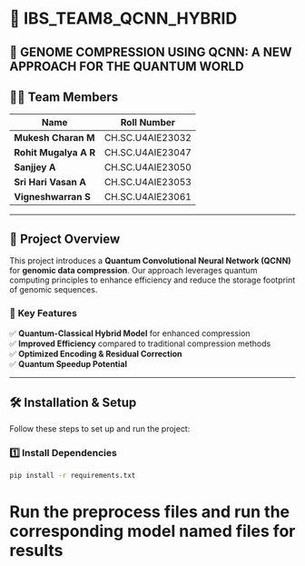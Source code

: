 # 🧬 IBS_TEAM8_QCNN_HYBRID  
## 📌 GENOME COMPRESSION USING QCNN: A NEW APPROACH FOR THE QUANTUM WORLD  

## 👨‍💻 Team Members  
| Name                   | Roll Number          |  
|------------------------|---------------------|  
| **Mukesh Charan M**    | CH.SC.U4AIE23032    |  
| **Rohit Mugalya A R**  | CH.SC.U4AIE23047    |  
| **Sanjjey A**          | CH.SC.U4AIE23050    |  
| **Sri Hari Vasan A**   | CH.SC.U4AIE23053    |  
| **Vigneshwarran S**    | CH.SC.U4AIE23061    |  

---

## 📖 Project Overview  
This project introduces a **Quantum Convolutional Neural Network (QCNN)** for **genomic data compression**. Our approach leverages quantum computing principles to enhance efficiency and reduce the storage footprint of genomic sequences.  

### 🔹 **Key Features**  
✅ **Quantum-Classical Hybrid Model** for enhanced compression  
✅ **Improved Efficiency** compared to traditional compression methods  
✅ **Optimized Encoding & Residual Correction**  
✅ **Quantum Speedup Potential**  

---

## 🛠️ Installation & Setup  
Follow these steps to set up and run the project:

### **1️⃣ Install Dependencies**  
```bash
pip install -r requirements.txt
```
# Run the preprocess files and run the corresponding model named files for results
